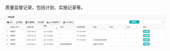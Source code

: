 质量监督记录，包括计划、实施记录等。

![质量监督记录](https://raw.githubusercontent.com/labsharpBeijing/LabSharpLIMS/master/Doc/Images/qualitySupervision.png)